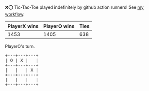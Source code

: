 :x::o: Tic-Tac-Toe played indefinitely by github action runners! See [my workflow](.github/workflows/play.yaml).

|PlayerX wins|PlayerO wins|Ties|
|-|-|-|
|1453|1405|638|

PlayerO's turn.

<pre>
+---+---+---+
| O | X |   |
+---+---+---+
|   |   | X |
+---+---+---+
|   |   |   |
+---+---+---+
</pre>